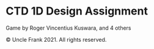 # CTD 1D Design Assignment

Game by Roger Vincentius Kuswara, and 4 others

© Uncle Frank 2021. All rights reserved.
